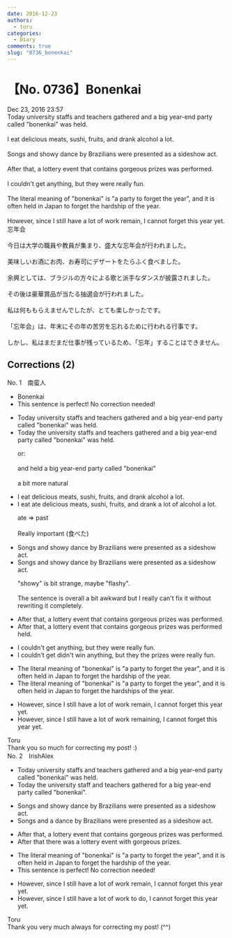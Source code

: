 ```yaml
---
date: 2016-12-23
authors:
  - toru
categories:
  - Diary
comments: true
slug: "0736_bonenkai"
---
```


# 【No. 0736】Bonenkai
<div class="date">Dec 23, 2016 23:57</div>
<div id="post"><div id="body_show_ori">
Today university staffs and teachers gathered and a big year-end party called "bonenkai" was held.<br/><br/>I eat delicious meats, sushi, fruits, and drank alcohol a lot.<br/><br/>Songs and showy dance by Brazilians were presented as a sideshow act.<br/><br/>After that, a lottery event that contains gorgeous prizes was performed.<br/><br/>I couldn't get anything, but they were really fun.<br/><br/>The literal meaning of "bonenkai" is "a party to forget the year", and it is often held in Japan to forget the hardship of the year.<br/><br/>However, since I still have a lot of work remain, I cannot forget this year yet.
</div></div>

<!-- more -->

<div id="post_ja"><div id="body_show_mo">
忘年会<br/><br/>今日は大学の職員や教員が集まり、盛大な忘年会が行われました。<br/><br/>美味しいお酒にお肉、お寿司にデザートをたらふく食べました。<br/><br/>余興としては、ブラジルの方々による歌と派手なダンスが披露されました。<br/><br/>その後は豪華賞品が当たる抽選会が行われました。<br/><br/>私は何ももらえませんでしたが、とても楽しかったです。<br/><br/>「忘年会」は、年末にその年の苦労を忘れるために行われる行事です。<br/><br/>しかし、私はまだまだ仕事が残っているため、「忘年」することはできません。
</div></div>

## Corrections (2)
<div id="block"><div class="first_name"> No. 1　<span class="just_name">南蛮人</span></div><div id="block2">
<ul class="correction_field">
<li class="incorrect">Bonenkai</li>
<li class="corrected perfect">This sentence is perfect! No correction needed!</li>
</ul>
<ul class="correction_field">
<li class="incorrect">Today university staffs and teachers gathered and a big year-end party called "bonenkai" was held.</li>
<li class="corrected correct">
Today <span class="f_blue">the</span> university staff<span class="f_red"><span class="sline">s</span></span> and teachers gathered and a big year-end party called "bonenkai" was held.
<p class="correction_comment">or:<br/><br/>and held a big year-end party called "bonenkai"<br/><br/>a bit more natural</p>
</li>
</ul>
<ul class="correction_field">
<li class="incorrect">I eat delicious meats, sushi, fruits, and drank alcohol a lot.</li>
<li class="corrected correct">
I <span class="f_red"><span class="sline">eat</span></span> <span class="f_blue">ate</span> delicious meats, sushi, fruits, and drank <span class="f_blue">a lot of</span> alcohol <span class="sline"><span class="f_red">a lot</span></span>.
<p class="correction_comment">ate =&gt; past<br/><br/>Really important (食べた)</p>
</li>
</ul>
<ul class="correction_field">
<li class="incorrect">Songs and showy dance by Brazilians were presented as a sideshow act.</li>
<li class="corrected correct">
Songs and showy dance by Brazilians were presented as a sideshow act.
<p class="correction_comment">"showy" is bit strange, maybe "flashy".<br/><br/>The sentence is overall a bit awkward but I really can't fix it without rewriting it completely.</p>
</li>
</ul>
<ul class="correction_field">
<li class="incorrect">After that, a lottery event that contains gorgeous prizes was performed.</li>
<li class="corrected correct">
After that, a lottery event that contains gorgeous prizes was <span class="sline"><span class="f_red">performed</span></span> <span class="f_blue">held</span>.
</li>
</ul>
<ul class="correction_field">
<li class="incorrect">I couldn't get anything, but they were really fun.</li>
<li class="corrected correct">
I <span class="sline"><span class="f_red">couldn't get</span></span> <span class="f_blue">didn't win</span> anything, but <span class="f_red"><span class="sline">they</span></span> <span class="f_blue">the prizes</span> were really fun.
</li>
</ul>
<ul class="correction_field">
<li class="incorrect">The literal meaning of "bonenkai" is "a party to forget the year", and it is often held in Japan to forget the hardship of the year.</li>
<li class="corrected correct">
The literal meaning of "bonenkai" is "a party to forget the year", and it is often held in Japan to forget the hardship<span class="f_bold"><span class="f_blue">s</span></span> of the year.
</li>
</ul>
<ul class="correction_field">
<li class="incorrect">However, since I still have a lot of work remain, I cannot forget this year yet.</li>
<li class="corrected correct">
However, since I still have a lot of work remain<span class="f_blue">ing</span>, I cannot forget this year yet.
</li>
</ul>
</div><div class="name"><span class="just_name">Toru</span><br>
Thank you so much for correcting my post! :)
</div>
</div>
<div id="block"><div class="first_name"> No. 2　<span class="just_name">IrishAlex</span></div><div id="block2">
<ul class="correction_field">
<li class="incorrect">Today university staffs and teachers gathered and a big year-end party called "bonenkai" was held.</li>
<li class="corrected correct">
Today the university staff and teachers gathered <span class="f_blue">for</span> a big year-end party called "bonenkai".
</li>
</ul>
<ul class="correction_field">
<li class="incorrect">Songs and showy dance by Brazilians were presented as a sideshow act.</li>
<li class="corrected correct">
Songs and <span class="f_blue">a</span> dance by Brazilians were presented as a sideshow act.
</li>
</ul>
<ul class="correction_field">
<li class="incorrect">After that, a lottery event that contains gorgeous prizes was performed.</li>
<li class="corrected correct">
After that there was a lottery event with gorgeous prizes.
</li>
</ul>
<ul class="correction_field">
<li class="incorrect">The literal meaning of "bonenkai" is "a party to forget the year", and it is often held in Japan to forget the hardship of the year.</li>
<li class="corrected perfect">This sentence is perfect! No correction needed!</li>
</ul>
<ul class="correction_field">
<li class="incorrect">However, since I still have a lot of work remain, I cannot forget this year yet.</li>
<li class="corrected correct">
However, since I still have a lot of work <span class="f_blue">to do</span>, I cannot forget this year yet.
</li>
</ul>
</div><div class="name"><span class="just_name">Toru</span><br>
Thank you very much always for correcting my post! (^^)
</div>
</div>
